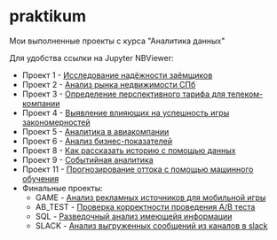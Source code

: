 # praktikum
 Мои выполненные проекты с курса "Аналитика данных"

Для удобства ссылки на Jupyter NBViewer:
- Проект 1 - [Исследование надёжности заёмщиков](https://nbviewer.jupyter.org/github/almihor/praktikum/blob/main/project1/project1.ipynb)
- Проект 2 - [Анализ рынка недвижимости СПб](https://nbviewer.jupyter.org/github/almihor/praktikum/blob/main/project2/project2.ipynb)
- Проект 3 - [Определение перспективного тарифа для телеком-компании](https://nbviewer.jupyter.org/github/almihor/praktikum/blob/main/project3/project3.ipynb)
- Проект 4 - [Выявление влияющих на успешность игры закономерностей](https://nbviewer.jupyter.org/github/almihor/praktikum/blob/main/project4/project4.ipynb)
- Проект 5 - [Аналитика в авиакомпании](https://nbviewer.jupyter.org/github/almihor/praktikum/blob/main/project5/project5.ipynb)
- Проект 6 - [Анализ бизнес-показателей](https://nbviewer.jupyter.org/github/almihor/praktikum/blob/main/project6/project6.ipynb)
- Проект 8 - [Как рассказать историю с помощью данных](https://nbviewer.jupyter.org/github/almihor/praktikum/blob/main/project8/project8.ipynb)
- Проект 9 - [Событийная аналитика](https://nbviewer.jupyter.org/github/almihor/praktikum/blob/main/project9/project9.ipynb)
- Проект 11 - [Прогнозирование оттока с помощью машинного обучения](https://nbviewer.jupyter.org/github/almihor/praktikum/blob/main/project11/project11.ipynb)
- Финальные проекты:
	- GAME - [Анализ рекламных источников для мобильной игры](https://nbviewer.jupyter.org/github/almihor/praktikum/blob/main/final_projects/game.ipynb)
	- AB_TEST - [Проверка корректности проведения A/B теста](https://nbviewer.jupyter.org/github/almihor/praktikum/blob/main/final_projects/ab_test.ipynb)
	- SQL - [Разведочный анализ имеющейя информации](https://nbviewer.jupyter.org/github/almihor/praktikum/blob/main/final_projects/sql.ipynb)
	- SLACK - [Анализ выгруженных сообщений из каналов в slack](https://nbviewer.jupyter.org/github/almihor/praktikum/blob/main/final_projects/slack.ipynb)